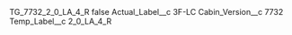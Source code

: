 <?xml version="1.0" encoding="UTF-8"?>
<CustomMetadata xmlns="http://soap.sforce.com/2006/04/metadata" xmlns:xsi="http://www.w3.org/2001/XMLSchema-instance" xmlns:xsd="http://www.w3.org/2001/XMLSchema">
    <label>TG_7732_2_0_LA_4_R</label>
    <protected>false</protected>
    <values>
        <field>Actual_Label__c</field>
        <value xsi:type="xsd:string">3F-LC</value>
    </values>
    <values>
        <field>Cabin_Version__c</field>
        <value xsi:type="xsd:string">7732</value>
    </values>
    <values>
        <field>Temp_Label__c</field>
        <value xsi:type="xsd:string">2_0_LA_4_R</value>
    </values>
</CustomMetadata>
